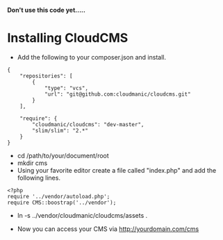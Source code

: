 **Don't use this code yet.....**

# Installing CloudCMS

* Add the following to your composer.json and install.

```
{	
	"repositories": [
		{
			"type": "vcs",
			"url": "git@github.com:cloudmanic/cloudcms.git"
		}
	],
    
	"require": {
		"cloudmanic/cloudcms": "dev-master",
		"slim/slim": "2.*"
	}
}
```

* cd /path/to/your/document/root
* mkdir cms
* Using your favorite editor create a file called "index.php" and add the following lines.

```
<?php
require '../vendor/autoload.php';
require CMS::boostrap('../vendor');
```

* ln -s ../vendor/cloudmanic/cloudcms/assets .

* Now you can access your CMS via http://yourdomain.com/cms